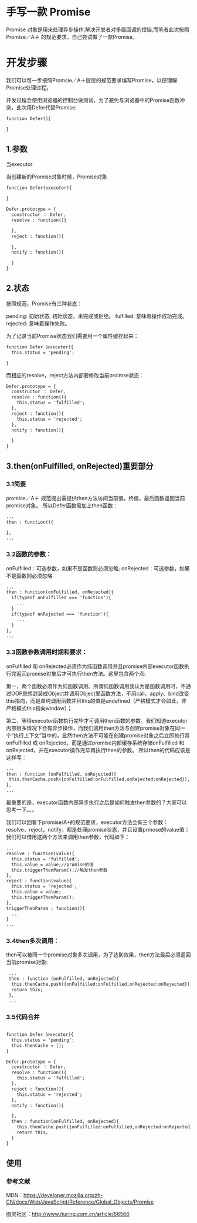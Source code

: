 # 手写一款 Promise

Promise 对象是用来处理异步操作,解决开发者对多层回调的烦恼,而笔者此次按照Promise／A＋ 的规范要求，自己尝试做了一款Promise。

# 开发步骤

我们可以每一步按照Promsie／A＋层层的规范要求编写Promise，以便理解Promise处理过程。

开发过程会使用浏览器的控制台做测试，为了避免与浏览器中的Promise函数冲突，此次用Defer代替Promise:

```html
function Defer(){

}
```

## 1.参数
当executor


当创建新的Promise对象时候，Promise对象

```html
function Defer(executor){

}

Defer.prototype = {
  constructor ： Defer,
  resolve : function(){

  },
  reject : function(){

  },
  notify : function(){

  }
}
```

## 2.状态

按照规范，Promise有三种状态：

pending: 初始状态, 初始状态，未完成或拒绝。
fulfilled: 意味着操作成功完成。
rejected: 意味着操作失败。

为了记录当前Promise状态我们需要用一个属性缓存起来：

```html
function Defer（executor){
  this.status = 'pending';

}
```

而相应的resolve，reject方法内部要修改当前proimse状态：

```html
Defer.prototype = {
  constructor ： Defer,
  resolve : function(){
    this.status = 'fulfilled';
  },
  reject : function(){
    this.status = 'rejected';
  },
  notify : function(){

  }
}
```


## 3.then(onFulfilled, onRejected)重要部分

### 3.1简要

promise／A＋ 规范提出需提供then方法访问当前值，终值，最后函数返回当前promise对象。
所以Defer函数需加上then函数：

```html
...
then : function(){

},
...
```


### 3.2函数的参数：

onFulfilled：可选参数，如果不是函数则必须忽略;
onRejected：可选参数，如果不是函数则必须忽略

```html
...
then : function(onFulfilled, onRejected){
  if(typeof onFulfilled === 'function'){
    ...
  }
  if(typeof onRejected === 'function'){
    ...
  }
},
...
```

### 3.3函数参数调用时期和要求：
onFulfilled 和 onRejected必须作为纯函数调用并且promise内部executor函数执行完返回promise对象后才可执行then方法。这里包含两个点:

第一，两个函数必须作为纯函数调用。所谓纯函数调用我认为是函数调用时，不通过OOP思想封装成Object并调用Object里函数方法，不用call、apply、bind改变this指向，而是单纯调用函数并且this的值是undefined（严格模式才会如此，非严格模式this指向window）；

第二，等待executor函数执行完毕才可调用then函数的参数。我们知道executor内部很多情况下会有异步操作，而我们调用then方法与创建promise对象在同一个“执行上下文”当中的，显然then方法不可能在创建promise对象之后立即执行其onFulfilled 或 onRejected，而是通过promise内部缓存系统存储onFulfilled 和 onRejected，并在executor操作完毕再执行then的参数。
所以then的代码应该是这样写：
```html
...
then : function (onFulfilled, onRejected){
 this.thenCache.push({onFulfilled:onFulfilled,onRejected:onRejected});
},
...
```

最重要的是，executor函数内部异步执行之后是如何触发then参数的？大家可以思考一下。。。







我们可以回看下promise/A+的规范要求，executor方法会有三个参数：resolve，reject，notify，都是处理promise状态，并且设置prmose的value值；我们可以借用这两个方法来调用then参数，代码如下：
```html
...
resolve : function(value){
  this.status = 'fulfilled';
  this.value = value;//promise的值
  this.triggerThenParam();//触发then参数
},
reject : function(value){
  this.status = 'rejected';
  this.value = value;
  this.triggerThenParam();
},
triggerThenParam : function(){
  ...
}
...
```


### 3.4then多次调用：
then可以被同一个promise对象多次调用，为了达到效果，then方法最后必须返回当前promise对象:
```html
 ...
 then : function (onFulfilled, onRejected){
  this.thenCache.push({onFulfilled:onFulfilled,onRejected:onRejected});
  return this;
 },
 ...
```

### 3.5代码合并

```html

function Defer（executor){
  this.status = 'pending';
  this.thenCache = [];
}

Defer.prototype = {
  constructor ： Defer,
  resolve : function(){
    this.status = 'fulfilled';
  },
  reject : function(){
    this.status = 'rejected';
  },
  notify : function(){

  },
  then : function(onFulfilled, onRejected){
    this.thenCache.push({onFulfilled:onFulfilled,onRejected:onRejected});
    return this;
  }
}
```

## 使用


### 参考文献

MDN：https://developer.mozilla.org/zh-CN/docs/Web/JavaScript/Reference/Global_Objects/Promise

图灵社区：http://www.ituring.com.cn/article/66566

